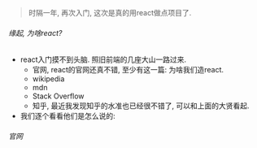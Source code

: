 > 时隔一年, 再次入门, 这次是真的用react做点项目了.

###### 缘起, 为啥react?

- react入门摸不到头脑. 照旧前端的几座大山一路过来.
  - 官网, react的官网还真不错, 至少有这一篇: 为啥我们造react.
  - wikipedia
  - mdn
  - Stack Overflow
  - 知乎, 最近我发现知乎的水准也已经很不错了, 可以和上面的大贤看起.
- 我们逐个看看他们是怎么说的:

###### 官网



